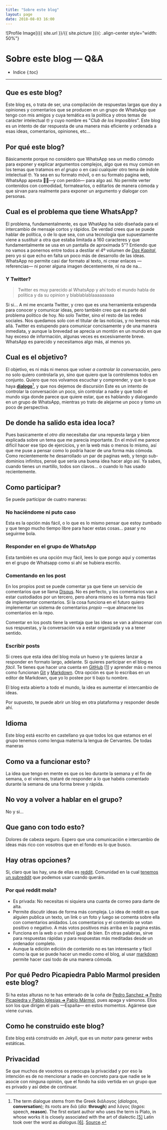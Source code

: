 ```yaml
---
title: "Sobre este blog"
layout: page
date: 2018-08-03 16:00
---
```

![Profile Image]({{ site.url }}/{{ site.picture }}){: .align-center style="width: 50%"}

# Sobre este blog — Q&A



* Indice
{:toc}
---

## Que es este blog?

Este blog es, o trata de ser, una compilación de respuestas largas que doy a opiniones y comentarios que se producen en un grupo de WhatsApp que tengo con mis amigos y cuya temática es la política y otros temas de carácter intelectual 🤓 y cuyo nombre es "*Club de los Imposibles*". Este blog es un intento de dar respuesta de una manera más eficiente y ordenada a esas ideas, comentarios, opiniones, etc... 

## Por qué este blog?

Básicamente porque no considero que WhatsApp sea un medio cómodo para exponer y explicar argumentos complejos, algo que es muy común en los temas que tratamos en *el grupo* o en casi cualquier otro tema de indole intelectual 🤓. Ya sea en su formato móvil, o en su formato pagina web, WhatsApp apesta 👃🏻—y con perdón— para algo así. No permite verter contenidos con comodidad, formatearlos, o editarlos de manera cómoda y que sirvan para realmente para exponer un argumento y dialogar con personas.  

## Cual es el problema que tiene WhatsApp?

El problema, fundamentalmente, es que WhatApp ha sido diseñada para el intercambio de mensaje cortos y rápidos. De verdad crees que se puede hablar de política, o de lo que sea, con una tecnología que supuestamente viene a sustituir a otra que estaba limitada a 160 caracteres y que fundamentalmente se usa en un pantalla de aproximada 5"? Entiendo que no vamos a ponernos entre todos a destilar el 4º volumen de *[Das Kapital](https://en.wikipedia.org/wiki/Das_Kapital)*, pero yo si que echo en falta un poco más de desarrollo de las ideas.  WhatsApp no permite casi dar formato al texto, ni crear enlaces —referencias— ni poner alguna imagen decentemente, ni na de na... 

### Y Twitter? 

> Twitter es muy parecido al WhatsApp y ahí todo el mundo habla de política y da su opinion y blablablablaaaaaaaaa

Si si... A mi me encanta Twitter, y creo que es una herramienta estupenda para conocer y comunicar ideas, pero también creo que es parte del problema politico de hoy. No solo Twitter, sino el resto de las redes sociales. Nos quedamos solo con el titular de las noticias, y no leemos más allá. Twitter es estupendo para comunicar concisamente y de una manera inmediata, y aunque la brevedad se aprecia un montón en un mundo en que hay exceso de información, algunas veces es excesivamente breve. WhatsApp es parecido y necesitamos algo más, al menos yo. 

## Cual es el objetivo?

El objetivo, es ni más ni menos que volver *a controlar la conversación*, pero no solo quiero controlarla yo, sino que quiero que la controlemos todos en conjunto. Quiero que nos volvamos escuchar y comprender, y  que lo que haya **[dialogo](https://en.wikipedia.org/wiki/Dialogue)**[^1], y que nos dejemos de discursión  Este es un intento de controlar la conversación un poco, sin controlar a nadie y que todo el mundo siga donde parece que quiere estar, que es hablando y dialogando en un grupo de WhatsApp, mientras yo trato de alejarme un poco y tomo un poco de perspectiva. 

## De donde ha salido esta idea loca? 

Pues basicamente el *otro día* necesitaba dar una repuesta larga y bien explicada sobre un tema que me parecía importante. En el móvil me parece difícil hacer ese tipo de ejercicios, y en la web más o menos lo mismo, así que me puse a pensar como lo podría hacer de una forma más cómoda. Como recientemente he desarrollado un par de paginas web, y tengo sub-dominios infinitos, pensé que sería una buena idea hacer algo así. Ya sabes, cuando tienes un martillo, todos son clavos... o cuando lo has usado recientemente.  

## Como participar?

Se puede participar de cuatro maneras: 

### No haciéndome ni puto caso

Esta es la opción más fácil, o lo que es lo mismo pensar que estoy zumbado y que tengo mucho tiempo libre para hacer estas cosas... pasar y no seguirme bola. 

### Responder en el grupo de WhatsApp

Esta también es una opción muy fácil, lees lo que pongo aquí y comentas en el grupo de Whatsapp como si ahí se hubiera escrito. 

### Comentando en los post

En los propios post se puede comentar ya que tiene un servicio de comentarios que se llama [Disqus](https://en.wikipedia.org/wiki/Disqus). No es perfecto, y los comentarios van a estar custodiados por un tercero, pero ahora mismo es la forma más fácil de implementar comentarios. Si la cosa funciona en el futuro quiero implementar un sistema de comentarios *propio* —que almacene los comentarios en la repo. 

Comentar en los posts tiene la ventaja que las ideas se van a almacenar con sus respuestas, y la conversación va a estar organizada y va a tener sentido. 

### Escribir posts

Si crees que esta idea del blog mola un huevo y te quieres lanzar a responder en formato largo, adelante. Si quieres participar en el blog es *fácil*. Te tienes que hacer una cuenta en [GitHub](https://github.com) [[1](https://en.wikipedia.org/wiki/GitHub)] y aprender más o menos como funcionan [Git](https://en.wikipedia.org/wiki/Git) y [Markdown](https://en.wikipedia.org/wiki/Markdown). Otra opción es que lo escribas en un editor de Markdown, que yo lo postee por ti bajo tu nombre. 

El blog esta abierto a todo el mundo, la idea es aumentar el intercambio de ideas. 

Por supuesto, te puede abrir un blog en otra plataforma y responder desde ahí. 

## Idioma

Este blog está escrito en castellano ya que todos los que estamos en el grupo tenemos como lengua materna la lengua de Cervantes. De todas maneras 

## Como va a funcionar esto? 

La idea que tengo en mente es que os leo durante la semana y el fin de semana, o el viernes, trataré de responder a lo que habéis comentado durante la semana de una forma breve y rápida. 

## No voy a volver a hablar en el grupo? 

No y si... 

## Que gano con todo esto?

Dolores de cabeza seguro. Espero que una comunicación e intercambio de ideas más rico con vosotros que en el fondo es lo que busco. 

## Hay otras opciones?

Si, claro que las hay, una de ellas es [reddit](https://www.reddit.com/). Comunidad en la cual [tenemos un subreddit](https://www.reddit.com/r/clubimposibles/) que podemos usar cuando queráis. 

### Por qué reddit mola?

* Es privada: No necesitas ni siquiera una cuanta de correo para darte de alta. 
* Permite discutir ideas de forma más compleja. Lo idea de reddit es que alguien publica un texto, un link o un foto y luego se comenta sobre ella con comentarios anidados. Los comentarios y el contenido se votan positivo o negativo. A más votos positivos más arriba en la pagina estás. 
* Funciona en la web o un móvil igual de bien. En otras palabras, sirve para respuestas rápidas y para respuestas más meditadas desde un ordenador completo. 
* Aunque la edición edición de contenido no es tan interesante y fácil como la que se puede hacer un medio como el blog, al usar [markdown](https://en.wikipedia.org/wiki/Markdown) permite hacer casi todo de una manera cómoda. 

## Por qué Pedro Picapiedra Pablo Marmol presiden este blog?

Si ha estas alturas no te has enterado de la coña de [Pedro Sanchez ➜ Pedro Picapiedra y Pablo Iglesias ➜ Pablo Mármol](https://www.youtube.com/watch?v=FUaxFEZkJJo), pues apaga y vámonos. Ellos son los que dirigen el país —España— en estos momentos. Agárrese que viene curvas. 

## Como he construido este blog?

Este blog está construido en Jekyll, que es un *motor* para generar webs estáticas. 

## Privacidad

Se que muchos de vosotros os preocupa la privacidad y por eso la intención es de no mencionar a nadie en concreto para que nadie se le asocie con ninguna opinión, que el fondo ha sido vertida en un grupo que es privado y así debe de continuar. 



[^1]: The term dialogue stems from the Greek διάλογος (*dialogos*, **conversation**); its roots are διά (*dia*: **through**) and λόγος (*logos*: speech, **reason**). The first extant author who uses the term is Plato, in whose works it is closely associated with the art of dialectic.[[5\]](https://en.wikipedia.org/wiki/Dialogue#cite_note-5) Latin took over the word as *dialogus*.[[6\]](https://en.wikipedia.org/wiki/Dialogue#cite_note-6). [Source](https://en.wikipedia.org/wiki/Dialogue#Etymology).  

